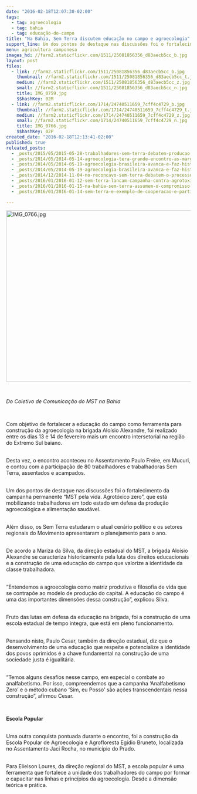 ```yaml
---
date: "2016-02-18T12:07:30-02:00"
tags:
  - tag: agroecologia
  - tag: bahia
  - tag: educação-do-campo
title: "Na Bahia, Sem Terra discutem educação no campo e agroecologia"
support_line: Um dos pontos de destaque nas discussões foi o fortalecimento da campanha permanente “MST pela vida. Agrotóxico zero”.
menu: agricultura camponesa
images_hd: //farm2.staticflickr.com/1511/25081856356_d83aecb5cc_b.jpg
layout: post
files:
  - link: //farm2.staticflickr.com/1511/25081856356_d83aecb5cc_b.jpg
    thumbnail: //farm2.staticflickr.com/1511/25081856356_d83aecb5cc_t.jpg
    medium: //farm2.staticflickr.com/1511/25081856356_d83aecb5cc_z.jpg
    small: //farm2.staticflickr.com/1511/25081856356_d83aecb5cc_n.jpg
    title: IMG_0759.jpg
    $$hashKey: 02M
  - link: //farm2.staticflickr.com/1714/24740511659_7cff4c4729_b.jpg
    thumbnail: //farm2.staticflickr.com/1714/24740511659_7cff4c4729_t.jpg
    medium: //farm2.staticflickr.com/1714/24740511659_7cff4c4729_z.jpg
    small: //farm2.staticflickr.com/1714/24740511659_7cff4c4729_n.jpg
    title: IMG_0766.jpg
    $$hashKey: 02P
created_date: "2016-02-18T12:13:41-02:00"
published: true
releated_posts:
  - _posts/2015/05/2015-05-28-trabalhadores-sem-terra-debatem-producao-agroecologica-na-bahia.md
  - _posts/2014/05/2014-05-14-agroecologia-tera-grande-encontro-as-margens-do-sao-francisco.md
  - _posts/2014/05/2014-05-19-agroecologia-brasileira-avanca-e-faz-historia-em-encontro-nacional.md
  - _posts/2014/05/2014-05-19-agroecologia-brasileira-avanca-e-faz-historia-em-encontro-nacional.md-e
  - _posts/2014/12/2014-11-04-no-reconcavo-sem-terra-debatem-o-processo-de-transicao-agroecologica.md
  - _posts/2016/01/2016-01-12-sem-terra-lancam-campanha-contra-agrotoxicos-e-em-defesa-da-vida.md
  - _posts/2016/01/2016-01-15-na-bahia-sem-terra-assumem-o-compromisso-de-intensificar-as-lutas.md
  - _posts/2016/01/2016-01-14-sem-terra-e-exemplo-de-cooperacao-e-participacao-na-luta-pela-terra.md

---
```

<p><img alt="IMG_0766.jpg" height="467" src="//farm2.staticflickr.com/1714/24740511659_7cff4c4729_b.jpg" width="700" /></p>

<p>&nbsp;</p>

<p><em>Do&nbsp;Coletivo de Comunica&ccedil;&atilde;o do MST na Bahia</em></p>

<p>&nbsp;</p>

<p>Com objetivo de fortalecer a educa&ccedil;&atilde;o do campo como ferramenta para constru&ccedil;&atilde;o da agroecologia na brigada Alo&iacute;sio Alexandre, foi realizado entre os dias 13 e 14 de fevereiro&nbsp;mais um encontro intersetorial na regi&atilde;o do Extremo Sul baiano.&nbsp;</p>

<p><br />
Desta vez, o encontro aconteceu no Assentamento Paulo Freire, em Mucuri, e contou com a participa&ccedil;&atilde;o de 80 trabalhadores e trabalhadoras Sem Terra, assentados e acampados.&nbsp;</p>

<p><br />
Um dos pontos de destaque nas discuss&otilde;es foi o fortalecimento da campanha permanente &ldquo;MST pela vida. Agrot&oacute;xico zero&rdquo;, que est&aacute; mobilizando trabalhadores em todo estado em defesa da produ&ccedil;&atilde;o agroecol&oacute;gica e alimenta&ccedil;&atilde;o saud&aacute;vel.</p>

<p><br />
Al&eacute;m disso, os Sem Terra estudaram o atual cen&aacute;rio pol&iacute;tico e os setores regionais do Movimento apresentaram o planejamento para o ano.&nbsp;</p>

<p><br />
De acordo a Mariza da Silva, da dire&ccedil;&atilde;o estadual do MST, a brigada Alo&iacute;sio Alexandre se caracteriza historicamente pela luta dos direitos educacionais e a constru&ccedil;&atilde;o de uma educa&ccedil;&atilde;o do campo que valorize a identidade da classe trabalhadora.</p>

<p><br />
&ldquo;Entendemos a agroecologia como matriz produtiva e filosofia de vida que se contrap&otilde;e ao modelo de produ&ccedil;&atilde;o do capital. A educa&ccedil;&atilde;o do campo &eacute; uma das importantes dimens&otilde;es dessa constru&ccedil;&atilde;o&rdquo;, explicou Silva.</p>

<p><br />
Fruto das lutas em defesa da educa&ccedil;&atilde;o na brigada, foi a constru&ccedil;&atilde;o de uma escola estadual de tempo integra, que est&aacute; em pleno funcionamento.</p>

<p><br />
Pensando nisto, Paulo Cesar, tamb&eacute;m da dire&ccedil;&atilde;o estadual, diz que o desenvolvimento de uma educa&ccedil;&atilde;o que respeite e potencialize a identidade dos povos oprimidos &eacute; a chave fundamental na constru&ccedil;&atilde;o de uma sociedade justa &eacute; igualit&aacute;ria.</p>

<p><br />
&ldquo;Temos alguns desafios nesse campo, em especial o combate ao analfabetismo. Por isso, compreendemos que a campanha &lsquo;Analfabetismo Zero&rsquo; e o m&eacute;todo cubano &lsquo;Sim, eu Posso&rsquo; s&atilde;o a&ccedil;&otilde;es transcendentais nessa constru&ccedil;&atilde;o&rdquo;, afirmou Cesar.</p>

<p>&nbsp;</p>

<p><strong>Escola Popular</strong></p>

<p><br />
Uma outra conquista pontuada durante o encontro, foi a constru&ccedil;&atilde;o da Escola Popular de Agroecologia e Agrofloresta Eg&iacute;dio Bruneto, localizada no Assentamento Jaci Rocha, no munic&iacute;pio do Prado.</p>

<p><br />
Para Elielson Loures, da dire&ccedil;&atilde;o regional do MST, a escola popular &eacute; uma ferramenta que fortalece a unidade dos trabalhadores do campo por formar e capacitar nas linhas e princ&iacute;pios da agroecologia. Desde a dimens&atilde;o te&oacute;rica e pr&aacute;tica.</p>
